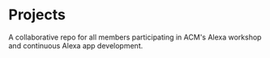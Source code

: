 # Projects
A collaborative repo for all members participating in ACM's Alexa workshop and continuous Alexa app development.

